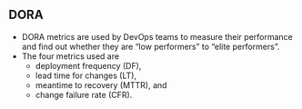 ## DORA

- DORA metrics are used by DevOps teams to measure their performance and find out whether they are “low performers” to “elite performers”. 
- The four metrics used are
  - deployment frequency (DF),
  - lead time for changes (LT),
  - meantime to recovery (MTTR), and 
  - change failure rate (CFR).
  




